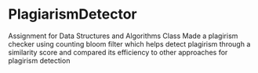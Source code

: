 # PlagiarismDetector
Assignment for Data Structures and Algorithms Class
Made a plagirism checker using counting bloom filter which helps detect plagirism through a similarity score and compared its efficiency to other approaches for plagirism detection 
